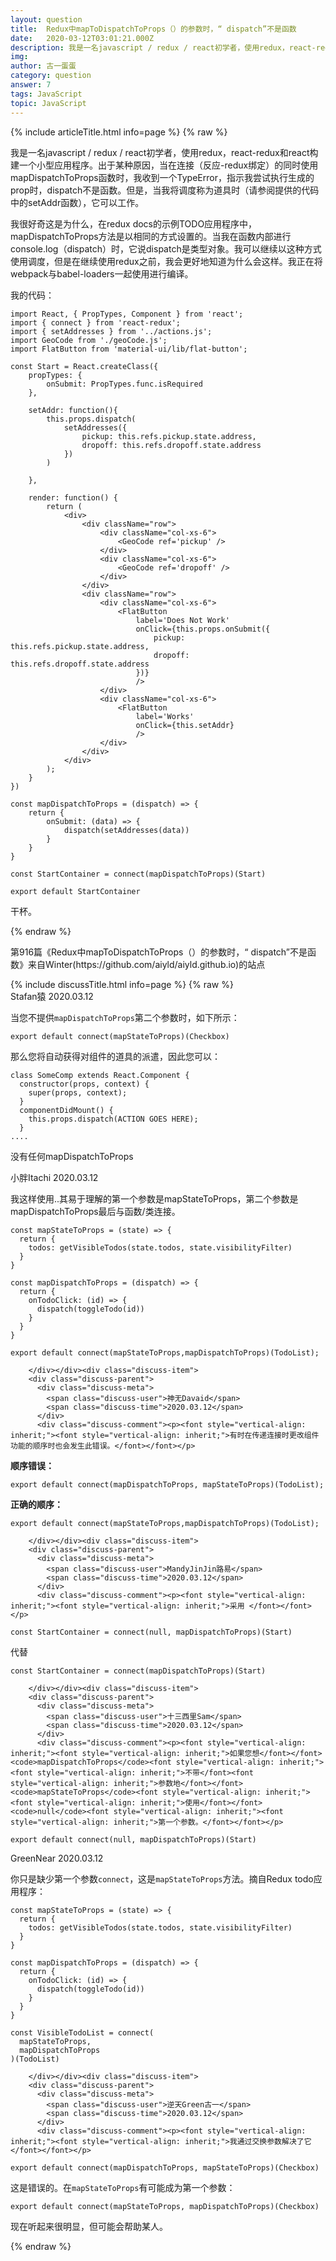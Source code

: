 ```yaml
---
layout: question
title:  Redux中mapToDispatchToProps（）的参数时，“ dispatch”不是函数
date:   2020-03-12T03:01:21.000Z
description: 我是一名javascript / redux / react初学者，使用redux，react-redux和react构建一个小型应用程序。出于某种原因，...
img: 
author: 古一蛋蛋
category: question
answer: 7
tags: JavaScript
topic: JavaScript
---
```

<div class="article-root">
  <div class="article">
    {% include articleTitle.html info=page %}
    {% raw %}
    <div class="article-content"><p><font style="vertical-align: inherit;"><font style="vertical-align: inherit;">我是一名javascript / redux / react初学者，使用redux，react-redux和react构建一个小型应用程序。</font><font style="vertical-align: inherit;">出于某种原因，当在连接（反应-redux绑定）的同时使用mapDispatchToProps函数时，我收到一个TypeError，指示我尝试执行生成的prop时，dispatch不是函数。</font><font style="vertical-align: inherit;">但是，当我将调度称为道具时（请参阅提供的代码中的setAddr函数），它可以工作。</font></font></p>

<p><font style="vertical-align: inherit;"><font style="vertical-align: inherit;">我很好奇这是为什么，在redux docs的示例TODO应用程序中，mapDispatchToProps方法是以相同的方式设置的。</font><font style="vertical-align: inherit;">当我在函数内部进行console.log（dispatch）时，它说dispatch是类型对象。</font><font style="vertical-align: inherit;">我可以继续以这种方式使用调度，但是在继续使用redux之前，我会更好地知道为什么会这样。</font><font style="vertical-align: inherit;">我正在将webpack与babel-loaders一起使用进行编译。</font></font></p>

<p><font style="vertical-align: inherit;"><font style="vertical-align: inherit;">我的代码：</font></font></p>

<pre><code>import React, { PropTypes, Component } from 'react';<font></font>
import { connect } from 'react-redux';<font></font>
import { setAddresses } from '../actions.js';<font></font>
import GeoCode from './geoCode.js';<font></font>
import FlatButton from 'material-ui/lib/flat-button';<font></font>
<font></font>
const Start = React.createClass({<font></font>
    propTypes: {<font></font>
        onSubmit: PropTypes.func.isRequired<font></font>
    },<font></font>
<font></font>
    setAddr: function(){<font></font>
        this.props.dispatch(<font></font>
            setAddresses({<font></font>
                pickup: this.refs.pickup.state.address,<font></font>
                dropoff: this.refs.dropoff.state.address<font></font>
            })<font></font>
        )   <font></font>
<font></font>
    },<font></font>
<font></font>
    render: function() {<font></font>
        return (<font></font>
            &lt;div&gt;<font></font>
                &lt;div className="row"&gt;<font></font>
                    &lt;div className="col-xs-6"&gt;<font></font>
                        &lt;GeoCode ref='pickup' /&gt;<font></font>
                    &lt;/div&gt;<font></font>
                    &lt;div className="col-xs-6"&gt;<font></font>
                        &lt;GeoCode ref='dropoff' /&gt;<font></font>
                    &lt;/div&gt;<font></font>
                &lt;/div&gt;<font></font>
                &lt;div className="row"&gt;<font></font>
                    &lt;div className="col-xs-6"&gt;<font></font>
                        &lt;FlatButton <font></font>
                            label='Does Not Work'<font></font>
                            onClick={this.props.onSubmit({<font></font>
                                pickup: this.refs.pickup.state.address,<font></font>
                                dropoff: this.refs.dropoff.state.address<font></font>
                            })} <font></font>
                            /&gt;<font></font>
                    &lt;/div&gt;<font></font>
                    &lt;div className="col-xs-6"&gt;<font></font>
                        &lt;FlatButton <font></font>
                            label='Works'<font></font>
                            onClick={this.setAddr} <font></font>
                            /&gt;<font></font>
                    &lt;/div&gt;<font></font>
                &lt;/div&gt;<font></font>
            &lt;/div&gt;<font></font>
        );<font></font>
    }<font></font>
})<font></font>
<font></font>
const mapDispatchToProps = (dispatch) =&gt; {<font></font>
    return {<font></font>
        onSubmit: (data) =&gt; {<font></font>
            dispatch(setAddresses(data))<font></font>
        }<font></font>
    }<font></font>
}<font></font>
<font></font>
const StartContainer = connect(mapDispatchToProps)(Start)<font></font>
<font></font>
export default StartContainer<font></font>
</code></pre>

<p><font style="vertical-align: inherit;"><font style="vertical-align: inherit;">干杯。</font></font></p></div>
    {% endraw %}
  </div>
  <p class="winter_mark">第916篇《Redux中mapToDispatchToProps（）的参数时，“ dispatch”不是函数》来自Winter(https://github.com/aiyld/aiyld.github.io)的站点</p>
  <div class="discuss-wrapper">
    {% include discussTitle.html info=page %}
    {% raw %}
    <div class="discuss-list">
    <div class="discuss-item">
        <div class="discuss-parent">
          <div class="discuss-meta">
            <span class="discuss-user">Stafan猿</span>
            <span class="discuss-time">2020.03.12</span>
          </div>
          <div class="discuss-comment"><p><font style="vertical-align: inherit;"><font style="vertical-align: inherit;">当您不提供</font></font><code>mapDispatchToProps</code><font style="vertical-align: inherit;"><font style="vertical-align: inherit;">第二个参数时，如下所示：</font></font></p>

<pre><code>export default connect(mapStateToProps)(Checkbox)
</code></pre>

<p><font style="vertical-align: inherit;"><font style="vertical-align: inherit;">那么您将自动获得对组件的道具的派遣，因此您可以：</font></font></p>

<pre><code>class SomeComp extends React.Component {<font></font>
  constructor(props, context) {<font></font>
    super(props, context);<font></font>
  }<font></font>
  componentDidMount() {<font></font>
    this.props.dispatch(ACTION GOES HERE);<font></font>
  }<font></font>
....<font></font>
</code></pre>

<p><font style="vertical-align: inherit;"><font style="vertical-align: inherit;">没有任何mapDispatchToProps</font></font></p></div>
        </div></div><div class="discuss-item">
        <div class="discuss-parent">
          <div class="discuss-meta">
            <span class="discuss-user">小胖Itachi</span>
            <span class="discuss-time">2020.03.12</span>
          </div>
          <div class="discuss-comment"><p><font style="vertical-align: inherit;"><font style="vertical-align: inherit;">我这样使用..其易于理解的第一个参数是mapStateToProps，第二个参数是mapDispatchToProps最后与函数/类连接。 </font></font></p>

<pre><code>const mapStateToProps = (state) =&gt; {<font></font>
  return {<font></font>
    todos: getVisibleTodos(state.todos, state.visibilityFilter)<font></font>
  }<font></font>
}<font></font>
<font></font>
const mapDispatchToProps = (dispatch) =&gt; {<font></font>
  return {<font></font>
    onTodoClick: (id) =&gt; {<font></font>
      dispatch(toggleTodo(id))<font></font>
    }<font></font>
  }<font></font>
}<font></font>
<font></font>
export default connect(mapStateToProps,mapDispatchToProps)(TodoList);<font></font>
</code></pre></div>
        </div></div><div class="discuss-item">
        <div class="discuss-parent">
          <div class="discuss-meta">
            <span class="discuss-user">神无Davaid</span>
            <span class="discuss-time">2020.03.12</span>
          </div>
          <div class="discuss-comment"><p><font style="vertical-align: inherit;"><font style="vertical-align: inherit;">有时在传递连接时更改组件功能的顺序时也会发生此错误。</font></font></p>

<p><strong><font style="vertical-align: inherit;"><font style="vertical-align: inherit;">顺序错误：</font></font></strong></p>

<pre><code>export default connect(mapDispatchToProps, mapStateToProps)(TodoList);
</code></pre>

<p><strong><font style="vertical-align: inherit;"><font style="vertical-align: inherit;">正确的顺序：</font></font></strong></p>

<pre><code>export default connect(mapStateToProps,mapDispatchToProps)(TodoList);
</code></pre></div>
        </div></div><div class="discuss-item">
        <div class="discuss-parent">
          <div class="discuss-meta">
            <span class="discuss-user">MandyJinJin路易</span>
            <span class="discuss-time">2020.03.12</span>
          </div>
          <div class="discuss-comment"><p><font style="vertical-align: inherit;"><font style="vertical-align: inherit;">采用 </font></font></p>

<pre><code>const StartContainer = connect(null, mapDispatchToProps)(Start) 
</code></pre>

<p><font style="vertical-align: inherit;"><font style="vertical-align: inherit;">代替 </font></font></p>

<pre><code>const StartContainer = connect(mapDispatchToProps)(Start)
</code></pre></div>
        </div></div><div class="discuss-item">
        <div class="discuss-parent">
          <div class="discuss-meta">
            <span class="discuss-user">十三西里Sam</span>
            <span class="discuss-time">2020.03.12</span>
          </div>
          <div class="discuss-comment"><p><font style="vertical-align: inherit;"><font style="vertical-align: inherit;">如果您想</font></font><code>mapDispatchToProps</code><font style="vertical-align: inherit;"><font style="vertical-align: inherit;">不带</font><font style="vertical-align: inherit;">参数地</font></font><code>mapStateToProps</code><font style="vertical-align: inherit;"><font style="vertical-align: inherit;">使用</font></font><code>null</code><font style="vertical-align: inherit;"><font style="vertical-align: inherit;">第一个参数。</font></font></p>

<p><code>export default connect(null, mapDispatchToProps)(Start)</code></p></div>
        </div></div><div class="discuss-item">
        <div class="discuss-parent">
          <div class="discuss-meta">
            <span class="discuss-user">GreenNear</span>
            <span class="discuss-time">2020.03.12</span>
          </div>
          <div class="discuss-comment"><p><font style="vertical-align: inherit;"><font style="vertical-align: inherit;">你只是缺少第一个参数</font></font><code>connect</code><font style="vertical-align: inherit;"><font style="vertical-align: inherit;">，这是</font></font><code>mapStateToProps</code><font style="vertical-align: inherit;"><font style="vertical-align: inherit;">方法。</font><font style="vertical-align: inherit;">摘自Redux todo应用程序：</font></font></p>

<pre><code>const mapStateToProps = (state) =&gt; {<font></font>
  return {<font></font>
    todos: getVisibleTodos(state.todos, state.visibilityFilter)<font></font>
  }<font></font>
}<font></font>
<font></font>
const mapDispatchToProps = (dispatch) =&gt; {<font></font>
  return {<font></font>
    onTodoClick: (id) =&gt; {<font></font>
      dispatch(toggleTodo(id))<font></font>
    }<font></font>
  }<font></font>
}<font></font>
<font></font>
const VisibleTodoList = connect(<font></font>
  mapStateToProps,<font></font>
  mapDispatchToProps<font></font>
)(TodoList)<font></font>
</code></pre></div>
        </div></div><div class="discuss-item">
        <div class="discuss-parent">
          <div class="discuss-meta">
            <span class="discuss-user">逆天Green古一</span>
            <span class="discuss-time">2020.03.12</span>
          </div>
          <div class="discuss-comment"><p><font style="vertical-align: inherit;"><font style="vertical-align: inherit;">我通过交换参数解决了它 </font></font></p>

<pre><code>export default connect(mapDispatchToProps, mapStateToProps)(Checkbox)
</code></pre>

<p><font style="vertical-align: inherit;"><font style="vertical-align: inherit;">这是错误的。</font><font style="vertical-align: inherit;">在</font></font><code>mapStateToProps</code><font style="vertical-align: inherit;"><font style="vertical-align: inherit;">有可能成为第一个参数：</font></font></p>

<pre><code>export default connect(mapStateToProps, mapDispatchToProps)(Checkbox)
</code></pre>

<p><font style="vertical-align: inherit;"><font style="vertical-align: inherit;">现在听起来很明显，但可能会帮助某人。</font></font></p></div>
        </div></div>
    </div>
    {% endraw %}
  </div>
<div>
